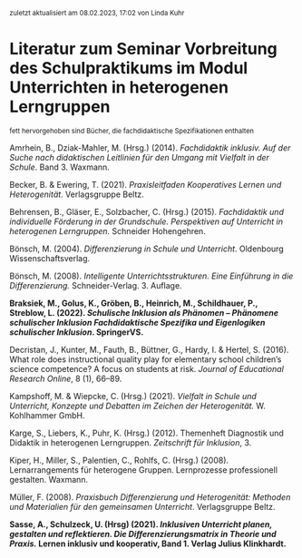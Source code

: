 <sub> zuletzt aktualisiert am 08.02.2023, 17:02 von Linda Kuhr </sub>

# **Literatur zum Seminar Vorbreitung des Schulpraktikums im Modul Unterrichten in heterogenen Lerngruppen**

<sub> fett hervorgehoben sind Bücher, die fachdidaktische Spezifikationen enthalten </sub>

Amrhein, B., Dziak-Mahler, M. (Hrsg.) (2014). *Fachdidaktik inklusiv. Auf der Suche nach didaktischen Leitlinien für den Umgang mit Vielfalt in der Schule*. Band 3. Waxmann.

Becker, B. & Ewering, T. (2021). *Praxisleitfaden Kooperatives Lernen und Heterogenität*. Verlagsgruppe Beltz.

Behrensen, B., Gläser, E., Solzbacher, C. (Hrsg.) (2015). *Fachdidaktik und individuelle Förderung in der Grundschule. Perspektiven auf Unterricht in heterogenen Lerngruppen.* Schneider Hohengehren.

Bönsch, M. (2004). *Differenzierung in Schule und Unterricht*. Oldenbourg Wissenschaftsverlag.

Bönsch, M. (2008). *Intelligente Unterrichtsstrukturen. Eine Einführung in die Differenzierung.* Schneider-Verlag. 3. Auflage.

**Braksiek, M., Golus, K., Gröben, B., Heinrich, M., Schildhauer, P., Streblow, L. (2022). *Schulische Inklusion als Phänomen – Phänomene schulischer Inklusion
Fachdidaktische Spezifika und Eigenlogiken schulischer Inklusion*. SpringerVS.** 

Decristan, J., Kunter, M., Fauth, B., Büttner, G., Hardy, I. & Hertel, S. (2016). What role does instructional quality play for elementary school children’s science competence? A focus on students at risk. *Journal of Educational Research Online*, 8 (1), 66–89.

Kampshoff, M. & Wiepcke, C. (Hrsg.) (2021). *Vielfalt in Schule und Unterricht, Konzepte und  Debatten im Zeichen der Heterogenität.* W. Kohlhammer GmbH. 

Karge, S., Liebers, K., Puhr, K. (Hrsg.) (2012). Themenheft Diagnostik und Didaktik in heterogenen Lerngruppen. *Zeitschrift für Inklusion*, 3. 

Kiper, H., Miller, S., Palentien, C., Rohlfs, C. (Hrsg.) (2008). Lernarrangements für heterogene Gruppen. Lernprozesse professionell gestalten. Waxmann.

Müller, F. (2008). *Praxisbuch Differenzierung und Heterogenität: Methoden und Materialien für den gemeinsamen Unterricht*. Verlagsgruppe Beltz.

**Sasse, A., Schulzeck, U. (Hrsg) (2021). *Inklusiven Unterricht planen, gestalten und reflektieren. Die Differenzierungsmatrix in Theorie und Praxis.* Lernen inklusiv und kooperativ, Band 1.  Verlag Julius Klinkhardt.**
